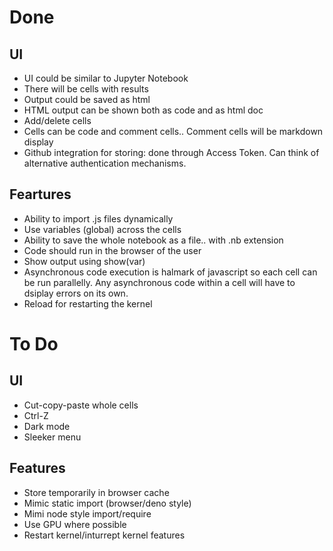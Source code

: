 # Done
## UI
- UI could be similar to Jupyter Notebook
- There will be cells with results
- Output could be saved as html
- HTML output can be shown both as code and as html doc 
- Add/delete cells
- Cells can be code and comment cells.. Comment cells will be markdown display
- Github integration for storing: done through Access Token. Can think of alternative authentication mechanisms.

## Feartures
- Ability to import .js files dynamically
- Use variables (global) across the cells
- Ability to save the whole notebook as a file.. with .nb extension
- Code should run in the browser of the user
- Show output using show(var)
- Asynchronous code execution is halmark of javascript so each cell can be run parallelly. Any asynchronous code within a cell will have to dsiplay errors on its own.
- Reload for restarting the kernel

# To Do
## UI
- Cut-copy-paste whole cells
- Ctrl-Z
- Dark mode
- Sleeker menu

## Features
- Store temporarily in browser cache
- Mimic static import (browser/deno style)
- Mimi node style import/require
- Use GPU where possible
- Restart kernel/inturrept kernel features

